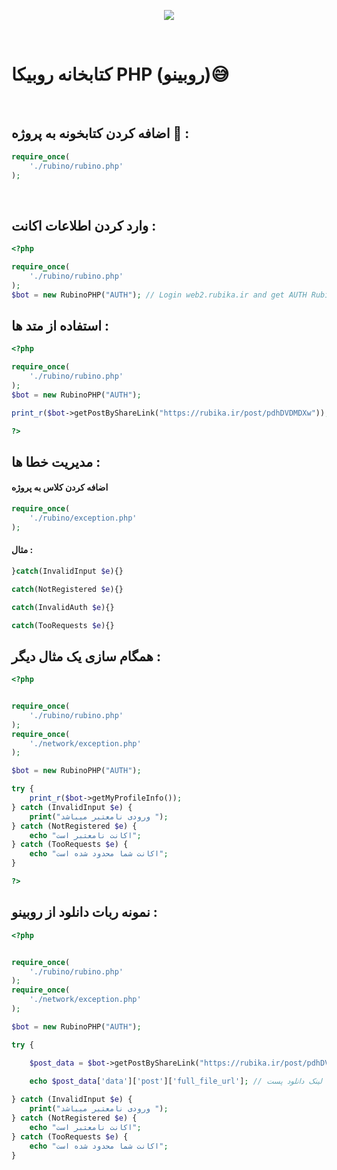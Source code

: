 <p align="center">
<a href='https://web.rubika.ir' target="_blank">
<img src='https://bahramali.ir/img/rubika.logo.svg'></img></a></p>
<br />
</p>

# کتابخانه روبیکا  PHP  (روبینو)😅
<br/>



## اضافه کردن کتابخونه به پروژه 🎊 :
```php
require_once(
    './rubino/rubino.php'
);
```

<br>

## وارد کردن اطلاعات اکانت  :
```php
<?php 

require_once(
    './rubino/rubino.php'
);
$bot = new RubinoPHP("AUTH"); // Login web2.rubika.ir and get AUTH Rubino Tab

```


## استفاده از متد ها  :
```php
<?php 

require_once(
    './rubino/rubino.php'
);
$bot = new RubinoPHP("AUTH");

print_r($bot->getPostByShareLink("https://rubika.ir/post/pdhDVDMDXw"));

?>


```

## مدیریت خطا ها :

#### اضافه کردن کلاس به پروژه
```php
require_once(
    './rubino/exception.php'
);
```
#### مثال :

```php
}catch(InvalidInput $e){}

catch(NotRegistered $e){}

catch(InvalidAuth $e){}

catch(TooRequests $e){}
```


## همگام سازی یک مثال دیگر :
```php 
<?php


require_once(
    './rubino/rubino.php'
);
require_once(
    './network/exception.php'
);

$bot = new RubinoPHP("AUTH");

try {
    print_r($bot->getMyProfileInfo());
} catch (InvalidInput $e) {
    print("ورودی نامعتبر میباشد ");
} catch (NotRegistered $e) {
    echo "اکانت نامعتبر است";
} catch (TooRequests $e) {
    echo "اکانت شما محدود شده است";
}

?>


```


## نمونه ربات دانلود از روبینو :
```php
<?php


require_once(
    './rubino/rubino.php'
);
require_once(
    './network/exception.php'
);

$bot = new RubinoPHP("AUTH");

try {

    $post_data = $bot->getPostByShareLink("https://rubika.ir/post/pdhDVDMDXw");
    
    echo $post_data['data']['post']['full_file_url']; // لینک دانلود پست 

} catch (InvalidInput $e) {
    print("ورودی نامعتبر میباشد ");
} catch (NotRegistered $e) {
    echo "اکانت نامعتبر است";
} catch (TooRequests $e) {
    echo "اکانت شما محدود شده است";
}



``` 




